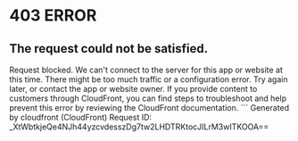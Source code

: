 # 403 ERROR

## The request could not be satisfied.

Request blocked. We can't connect to the server for this app or website at this time. There might be too much traffic or a configuration error. Try again later, or contact the app or website owner. If you provide content to customers through CloudFront, you can find steps to troubleshoot and help prevent this error by reviewing the CloudFront documentation. ```
Generated by cloudfront (CloudFront)
Request ID: _XtWbtkjeQe4NJh44yzcvdesszDg7tw2LHDTRKtocJILrM3wITKOOA==

```

